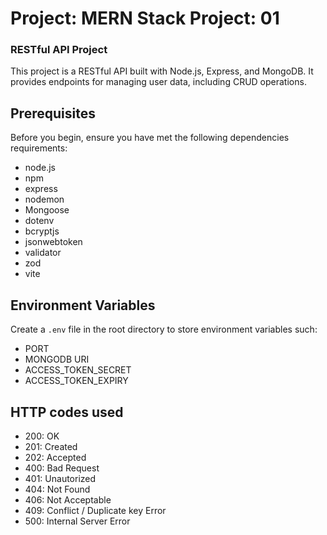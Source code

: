 # Project: MERN Stack Project: 01

### RESTful API Project

This project is a RESTful API built with Node.js, Express, and MongoDB. It provides endpoints for managing user data, including CRUD operations.

## Prerequisites

Before you begin, ensure you have met the following dependencies requirements:

- node.js
- npm
- express
- nodemon
- Mongoose
- dotenv
- bcryptjs
- jsonwebtoken
- validator
- zod
- vite

## Environment Variables

Create a `.env` file in the root directory to store environment variables such: 
- PORT
- MONGODB URI
- ACCESS_TOKEN_SECRET
- ACCESS_TOKEN_EXPIRY


## HTTP codes used
- 200: OK
- 201: Created
- 202: Accepted
- 400: Bad Request
- 401: Unautorized
- 404: Not Found
- 406: Not Acceptable
- 409: Conflict / Duplicate key Error
- 500: Internal Server Error